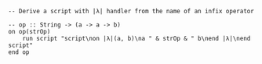 ```applescript
-- Derive a script with |λ| handler from the name of an infix operator
```

```applescript
-- op :: String -> (a -> a -> b)
on op(strOp)
    run script "script\non |λ|(a, b)\na " & strOp & " b\nend |λ|\nend script"
end op
```
